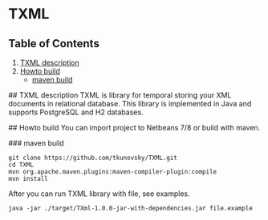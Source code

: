 # TXML

## Table of Contents
1.  [TXML description](#desc)
2.  [Howto build](#build)
    *  [maven build](#maven)

##<a name="desc"></a> TXML description
TXML is library for temporal storing your XML documents in relational database. This library is implemented in Java and supports PostgreSQL and H2 databases.

##<a name="build"></a> Howto build
You can import project to Netbeans 7/8 or build with maven.

###<a name="maven"></a> maven build
```
git clone https://github.com/tkunovsky/TXML.git
cd TXML
mvn org.apache.maven.plugins:maven-compiler-plugin:compile
mvn install
```

After you can run TXML library with file, see examples.
```
java -jar ./target/TXml-1.0.0-jar-with-dependencies.jar file.example
```

